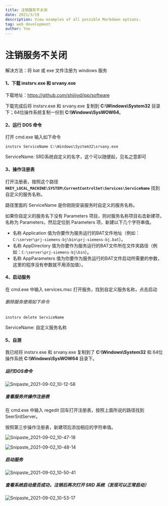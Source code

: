 ```yaml
---
title: 注销服务不关闭
date: 2021/3/19
description: View examples of all possible Markdown options.
tag: web development
author: You
---
```


# 注销服务不关闭

解决方法：将 bat 或 exe 文件注册为 windows 服务

#### 1、下载 instsrv.exe 和 srvany.exe

下载地址：https://github.com/shiiiiyd/ipp/software

下载完成后将 instsrv.exe 和 srvany.exe 复制到 **C:\Windows\System32** 目录下；64位操作系统复制一份到 **C:\Windows\SysWOW64**。

#### 2、运行 DOS 命令

打开 cmd.exe 输入如下命令

~~~ABAP
instsrv ServiceName C:\Windows\System32\srvany.exe
~~~

ServiceName:  SRD系统自定义的名字，这个可以随便起，见名之意即可

#### 3、操作注册表

打开注册表，按照这个路径 **`HKEY_LOCAL_MACHINE\SYSTEM\CurrentControlSet\Services\ServiceName`** 找到自定义的服务名称。

路径里面的 ServiceName 是你刚刚安装服务时自定义的服务名称。

如果你自定义的服务名下没有 Parameters 项目，则对服务名称项目右击新建项，名称为 Parameters，然后定位到 Parameters 项，新建以下几个字符串值。

- 名称 Application 值为你要作为服务运行的BAT文件地址（例如：`C:\server\prj-siemens-bj\bin\prj-siemens-bj.bat`）。
- 名称 AppDirectory 值为你要作为服务运行的BAT文件所在文件夹路径（例如：`C:\server\prj-siemens-bj\bin`）。
- 名称 AppParameters 值为你要作为服务运行的BAT文件启动所需要的参数，这里的程序没有参数就不用添加值）。


#### 4、启动服务

在 cmd.exe 中输入 services.msc 打开服务，找到自定义服务名称，点击启动

###### 删除服务使用如下命令

~~~ABAP
instsrv delete ServiceName
~~~

ServiceName: 自定义服务名称


#### 5、自测

我已经将 instsrv.exe 和 srvany.exe 复制到了 **C:\Windows\System32** 和 64位操作系统 **C:\Windows\SysWOW64** 目录下。

##### 运行DOS命令

![Snipaste_2021-09-02_10-12-58](https://nuibi.oss-cn-beijing.aliyuncs.com/img/Snipaste_2021-09-02_10-12-58.png)

##### 查看服务并操作注册表

在 cmd.exe 中输入 regedit 回车打开注册表，按照上面所说的路径找到 SeerSrdServer。

按照第三步操作注册表，新建项后添加相应的字符串值。

![Snipaste_2021-09-02_10-47-18](https://nuibi.oss-cn-beijing.aliyuncs.com/img/Snipaste_2021-09-02_10-47-18.png)

![Snipaste_2021-09-02_10-48-14](https://nuibi.oss-cn-beijing.aliyuncs.com/img/Snipaste_2021-09-02_10-48-14.png)



##### 启动服务

![Snipaste_2021-09-02_10-50-41](https://nuibi.oss-cn-beijing.aliyuncs.com/img/Snipaste_2021-09-02_10-50-41.png)



##### 查看系统启动是否成功，注销后再次打开 SRD 系统（发现可以正常启动）

![Snipaste_2021-09-02_10-53-17](https://nuibi.oss-cn-beijing.aliyuncs.com/img/Snipaste_2021-09-02_10-53-17.png)



